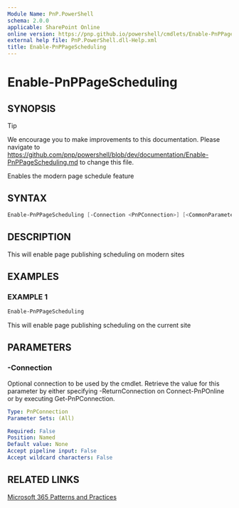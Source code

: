 ```yaml
---
Module Name: PnP.PowerShell
schema: 2.0.0
applicable: SharePoint Online
online version: https://pnp.github.io/powershell/cmdlets/Enable-PnPPageScheduling.html
external help file: PnP.PowerShell.dll-Help.xml
title: Enable-PnPPageScheduling
---
```

  
# Enable-PnPPageScheduling

## SYNOPSIS

> [!TIP]
> We encourage you to make improvements to this documentation. Please navigate to https://github.com/pnp/powershell/blob/dev/documentation/Enable-PnPPageScheduling.md to change this file.


Enables the modern page schedule feature

## SYNTAX

```powershell
Enable-PnPPageScheduling [-Connection <PnPConnection>] [<CommonParameters>]
```

## DESCRIPTION

This will enable page publishing scheduling on modern sites

## EXAMPLES

### EXAMPLE 1
```powershell
Enable-PnPPageScheduling
```

This will enable page publishing scheduling on the current site

## PARAMETERS

### -Connection
Optional connection to be used by the cmdlet. Retrieve the value for this parameter by either specifying -ReturnConnection on Connect-PnPOnline or by executing Get-PnPConnection.

```yaml
Type: PnPConnection
Parameter Sets: (All)

Required: False
Position: Named
Default value: None
Accept pipeline input: False
Accept wildcard characters: False
```

## RELATED LINKS

[Microsoft 365 Patterns and Practices](https://aka.ms/m365pnp)